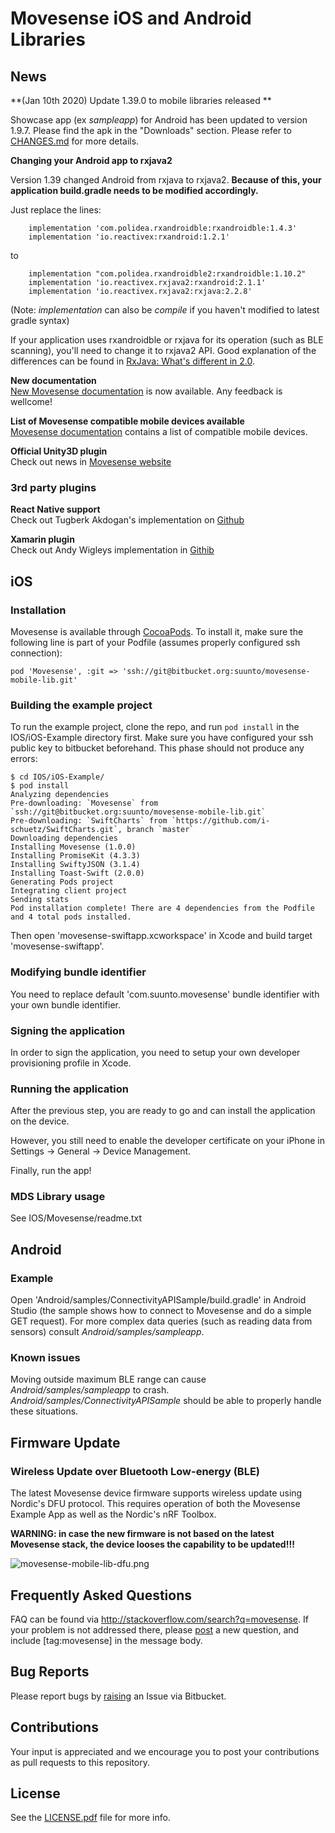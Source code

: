 # Movesense iOS and Android Libraries  

## News  

**(Jan 10th 2020) Update 1.39.0 to mobile libraries released **

Showcase app (ex _sampleapp_) for Android has been updated to version 1.9.7. Please find the apk in the "Downloads" section.
Please refer to [CHANGES.md](CHANGES.md) for more details.


**Changing your Android app to rxjava2**

Version 1.39 changed Android from rxjava to rxjava2. **Because of this, your application build.gradle needs to be modified 
accordingly.** 

Just replace the lines:

```
    implementation 'com.polidea.rxandroidble:rxandroidble:1.4.3'
    implementation 'io.reactivex:rxandroid:1.2.1'
```

to 
``` 
    implementation "com.polidea.rxandroidble2:rxandroidble:1.10.2"
    implementation 'io.reactivex.rxjava2:rxandroid:2.1.1'
    implementation 'io.reactivex.rxjava2:rxjava:2.2.8'
``` 
(Note: *implementation* can also be *compile* if you haven't modified to latest gradle syntax)

If your application uses rxandroidble or rxjava for its operation (such as BLE scanning), you'll need to change it to rxjava2 API.
Good explanation of the differences can be found in [RxJava: What's different in 2.0](https://github.com/ReactiveX/RxJava/wiki/What's-different-in-2.0).

**New documentation**  
[New Movesense documentation](http://movesense.com/docs) is now available. Any feedback is wellcome!

**List of Movesense compatible mobile devices available**  
[Movesense documentation](http://movesense.com/docs/system/compatibility_results/) contains a list of compatible mobile devices.

**Official Unity3D plugin**  
Check out news in [Movesense website](https://www.movesense.com/news/2018/09/movesense-plugin-for-unity3d/)

### 3rd party plugins

**React Native support**  
Check out Tugberk Akdogan's implementation on [Github](https://github.com/tugberka/react-native-mds)

**Xamarin plugin**  
Check out Andy Wigleys implementation in [Githib](https://github.com/AndyCW/MovesenseDotNet)


## iOS  

### Installation  

Movesense is available through [CocoaPods](http://cocoapods.org). To install it, make sure the following line is part of your Podfile (assumes properly configured ssh connection):  

`pod 'Movesense', :git => 'ssh://git@bitbucket.org:suunto/movesense-mobile-lib.git'`

### Building the example project  

To run the example project, clone the repo, and run `pod install` in the IOS/iOS-Example directory first. Make sure you have configured your ssh public key to bitbucket beforehand. This phase should not produce any errors:

```
$ cd IOS/iOS-Example/
$ pod install
Analyzing dependencies
Pre-downloading: `Movesense` from `ssh://git@bitbucket.org:suunto/movesense-mobile-lib.git`
Pre-downloading: `SwiftCharts` from `https://github.com/i-schuetz/SwiftCharts.git`, branch `master`
Downloading dependencies
Installing Movesense (1.0.0)
Installing PromiseKit (4.3.3)
Installing SwiftyJSON (3.1.4)
Installing Toast-Swift (2.0.0)
Generating Pods project
Integrating client project
Sending stats
Pod installation complete! There are 4 dependencies from the Podfile and 4 total pods installed.
```

Then open 'movesense-swiftapp.xcworkspace' in Xcode and build target 'movesense-swiftapp'. 

### Modifying bundle identifier  

You need to replace default 'com.suunto.movesense' bundle identifier with your own bundle identifier.

### Signing the application

In order to sign the application, you need to setup your own developer provisioning profile in Xcode.

### Running the application  

After the previous step, you are ready to go and can install the application on the device. 

However, you still need to enable the developer certificate on your iPhone in Settings -> General -> Device Management.

Finally, run the app!

### MDS Library usage  

See IOS/Movesense/readme.txt

## Android  

### Example  

Open 'Android/samples/ConnectivityAPISample/build.gradle' in Android Studio (the sample shows how to connect to Movesense and do a simple GET request).
For more complex data queries (such as reading data from sensors) consult *Android/samples/sampleapp*.

### Known issues  

Moving outside maximum BLE range can cause *Android/samples/sampleapp* to crash. *Android/samples/ConnectivityAPISample* should be able to properly handle these situations.  

## Firmware Update  

### Wireless Update over Bluetooth Low-energy (BLE)   

The latest Movesense device firmware supports wireless update using Nordic's DFU protocol. This requires operation of both the Movesense Example App as well as the Nordic's nRF Toolbox.

**WARNING: in case the new firmware is not based on the latest Movesense stack, the device looses the capability to be updated!!!**

![movesense-mobile-lib-dfu.png](https://bitbucket.org/repo/oGbGqA/images/26723009-movesense-mobile-lib-dfu.png)

## Frequently Asked Questions   

FAQ can be found via http://stackoverflow.com/search?q=movesense. If your problem is not addressed there, please [post](http://stackoverflow.com/questions/ask) a new question, and include [tag:movesense] in the message body.

## Bug Reports  

Please report bugs by [raising](https://bitbucket.org/suunto/movesense-mobile-lib/issues/new) an Issue via Bitbucket.

## Contributions  

Your input is appreciated and we encourage you to post your contributions as pull requests to this repository.

## License  

See the [LICENSE.pdf](./LICENSE.pdf) file for more info.